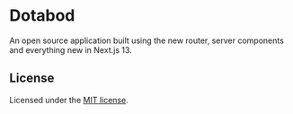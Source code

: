 # Dotabod

An open source application built using the new router, server components and everything new in Next.js 13.

## License

Licensed under the [MIT license](https://github.com/reflexjs/reflex/blob/master/LICENSE).
